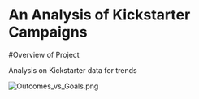 # An Analysis of Kickstarter Campaigns

#Overview of Project


Analysis on Kickstarter data for trends

![Outcomes_vs_Goals.png](kickstarter-analysis/Outcomes_vs_Goals.png)


